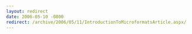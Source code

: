 ```yaml
---
layout: redirect
date: 2006-05-10 -0800
redirect: /archive/2006/05/11/IntroductionToMicroformatsArticle.aspx/
---
```

